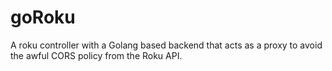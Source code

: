 # goRoku
A roku controller with a Golang based backend that acts as a proxy to avoid the awful CORS policy from the Roku API.
